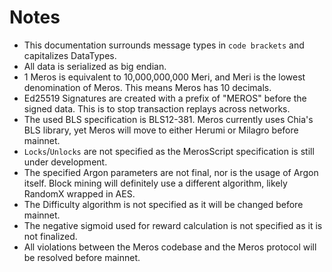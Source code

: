 # Notes

- This documentation surrounds message types in `code brackets` and capitalizes DataTypes.
- All data is serialized as big endian.
- 1 Meros is equivalent to 10,000,000,000 Meri, and Meri is the lowest denomination of Meros. This means Meros has 10 decimals.
- Ed25519 Signatures are created with a prefix of "MEROS" before the signed data. This is to stop transaction replays across networks.
- The used BLS specification is BLS12-381. Meros currently uses Chia's BLS library, yet Meros will move to either Herumi or Milagro before mainnet.
- `Locks`/`Unlocks` are not specified as the MerosScript specification is still under development.
- The specified Argon parameters are not final, nor is the usage of Argon itself. Block mining will definitely use a different algorithm, likely RandomX wrapped in AES.
- The Difficulty algorithm is not specified as it will be changed before mainnet.
- The negative sigmoid used for reward calculation is not specified as it is not finalized.
- All violations between the Meros codebase and the Meros protocol will be resolved before mainnet.
